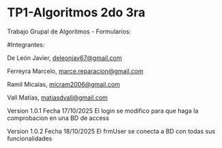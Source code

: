 # TP1-Algoritmos 2do 3ra
Trabajo Grupal de Algoritmos - Formularios:

#Integrantes:

De León Javier,  deleonjav67@gmail.com

Ferreyra Marcelo,  marce.reparacion@gmail.com

Ramil Micaías,  micram2006@gmail.com

Vall Matías,  matiasdvall@gmail.com

Version 1.0.1 
Fecha 17/10/2025
El login se modifico para que haga la comprobacion en una BD de access


Version 1.0.2
Fecha 18/10/2025
El frmUser se conecta a BD con todas sus funcionalidades
